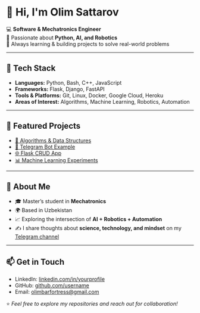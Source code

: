 # 👋 Hi, I'm Olim Sattarov

💻 **Software & Mechatronics Engineer**  
🌱 Passionate about **Python, AI, and Robotics**  
🚀 Always learning & building projects to solve real-world problems  

---

## 🔧 Tech Stack
- **Languages:** Python, Bash, C++, JavaScript  
- **Frameworks:** Flask, Django, FastAPI  
- **Tools & Platforms:** Git, Linux, Docker, Google Cloud, Heroku  
- **Areas of Interest:** Algorithms, Machine Learning, Robotics, Automation  

---

## 📌 Featured Projects
- [🔗 Algorithms & Data Structures](https://github.com/username/algorithms-and-ds)  
- [🤖 Telegram Bot Example](https://github.com/olimsattarov/controlunion-bot)  
- [🌐 Flask CRUD App](https://github.com/username/flask-crud-app)  
- [📊 Machine Learning Experiments](https://github.com/username/machine-learning-experiments)  

---

## 🌟 About Me
- 🎓 Master’s student in **Mechatronics**  
- 🌍 Based in Uzbekistan  
- 📈 Exploring the intersection of **AI + Robotics + Automation**  
- ✍️ I share thoughts about **science, technology, and mindset** on my [Telegram channel]((https://t.me/natures_algorithm))  

---

## 📫 Get in Touch
- LinkedIn: [linkedin.com/in/yourprofile]([https://linkedin.com/in/yourprofile](https://www.linkedin.com/in/olim-sattarov-4932201b0?lipi=urn%3Ali%3Apage%3Ad_flagship3_profile_view_base_contact_details%3BvO%2B7i9KoTh2Ku542X8ptNQ%3D%3D))  
- GitHub: [github.com/username](https://github.com/olimsattarov)  
- Email: olimbarfortress@gmail.com  

⭐️ *Feel free to explore my repositories and reach out for collaboration!*  
